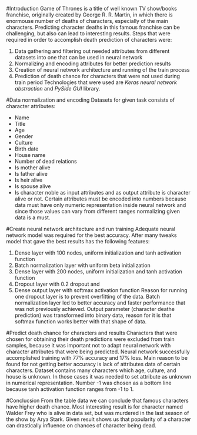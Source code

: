 #Introduction
Game of Thrones is a title of well known TV show/books franchise, originally created by George R. R. Martin, in which there is enormouse number of deaths of characters, especially of the main characters.
Predicting character deaths in this famous franchise can be challenging, but also can lead to interesting results.
Steps that were required in order to accomplish death prediction of characters were:
1. Data gathering and filtering out needed attributes from different datasets into one that can be used in neural network
2. Normalizing and encoding attributes for better prediction results
3. Creation of neural network architecture and running of the train process
4. Prediction of death chance for characters that were not used during train period
Technologies that were used are *Keras neural network abstraction* and *PySide GUI* library.



#Data normalization and encoding
Datasets for given task consists of character attributes:
* Name
* Title
* Age
* Gender
* Culture
* Birth date
* House name
* Number of dead relations
* Is mother alive
* Is father alive
* Is heir alive
* Is spouse alive
* Is character noble
as input attributes and as output attribute is character alive or not.
Certain attributes must be encoded into numbers because data must have only numeric representation inside neural network and
since those values can vary from different ranges normalizing given data is a must.

#Create neural network architecture and run training
Adequate neural network model was required for the best accuracy.
After many tweaks model that gave the best results has the following features:
1. Dense layer with 100 nodes, uniform initialization and tanh activation function
2. Batch normalization layer with uniform beta initialization
3. Dense layer with 200 nodes, uniform initialization and tanh activation function
4. Dropout layer with 0.2 dropout and 
5. Dense output layer with softmax activation function
Reason for running one dropout layer is to prevent overfitting of the data.
Batch normalization layer led to better accuracy and faster performance that was not previously achieved.
Output parameter (character deathe prediction) was transformed into binary data, reason for it is that
softmax function works better with that shape of data.


#Predict death chance for characters and results
Characters that were chosen for obtaining their death predictions were excluded from train samples,
because it was important not to adapt neural network with character attributes that were being predicted.
Neural network successfully accomplished training with 77% accuracy and 17% loss. Main reason to be found for not getting better accuracy
is lack of attributes data of certain characters. Dataset contains many characters which age, culture, and house is unknown.
In those cases it was needed to set attribute as unknown in numerical representation.
Number -1 was chosen as a bottom line because tanh activation function ranges from -1 to 1.



#Conclucsion
From the table data we can conclude that famous characters have higher death chance.
Most interesting result is for character named Walder Frey who is alive in data set, but was murdered in the last season of the show by Arya Stark.
Given result shows us that popularity of a character can drastically influence on chances of character being dead.


 
